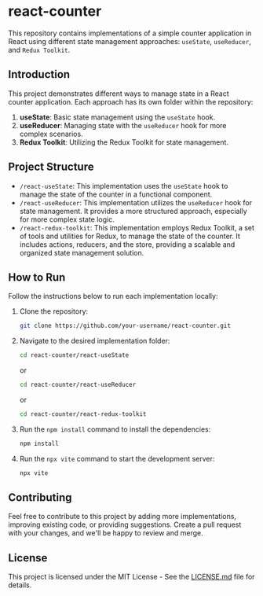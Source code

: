 # react-counter

This repository contains implementations of a simple counter application in React using different state management approaches: `useState`, `useReducer`, and `Redux Toolkit`.

## Introduction

This project demonstrates different ways to manage state in a React counter application. Each approach has its own folder within the repository:

1. **useState**: Basic state management using the `useState` hook.
2. **useReducer**: Managing state with the `useReducer` hook for more complex scenarios.
3. **Redux Toolkit**: Utilizing the Redux Toolkit for state management.

## Project Structure

-   `/react-useState`: This implementation uses the `useState` hook to manage the state of the counter in a functional component.
-   `/react-useReducer`: This implementation utilizes the `useReducer` hook for state management. It provides a more structured approach, especially for more complex state logic.
-   `/react-redux-toolkit`: This implementation employs Redux Toolkit, a set of tools and utilities for Redux, to manage the state of the counter. It includes actions, reducers, and the store, providing a scalable and organized state management solution.

## How to Run

Follow the instructions below to run each implementation locally:

1. Clone the repository:

    ```bash
    git clone https://github.com/your-username/react-counter.git
    ```

2. Navigate to the desired implementation folder:

    ```bash
    cd react-counter/react-useState
    ```

    or

    ```bash
    cd react-counter/react-useReducer
    ```

    or

    ```bash
    cd react-counter/react-redux-toolkit
    ```

3. Run the `npm install` command to install the dependencies:

    ```bash
    npm install
    ```

4. Run the `npx vite` command to start the development server:

    ```bash
    npx vite
    ```

## Contributing

Feel free to contribute to this project by adding more implementations, improving existing code, or providing suggestions. Create a pull request with your changes, and we'll be happy to review and merge.

## License

This project is licensed under the MIT License - See the [LICENSE.md](/LICENSE.md) file for details.
